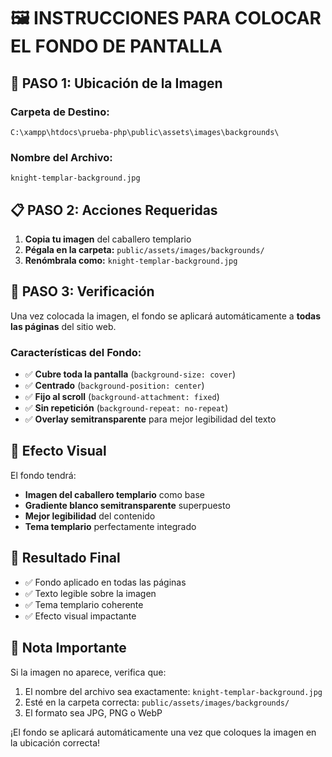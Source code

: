 # 🖼️ **INSTRUCCIONES PARA COLOCAR EL FONDO DE PANTALLA**

## 📁 **PASO 1: Ubicación de la Imagen**

### **Carpeta de Destino:**
```
C:\xampp\htdocs\prueba-php\public\assets\images\backgrounds\
```

### **Nombre del Archivo:**
```
knight-templar-background.jpg
```

## 📋 **PASO 2: Acciones Requeridas**

1. **Copia tu imagen** del caballero templario
2. **Pégala en la carpeta:** `public/assets/images/backgrounds/`
3. **Renómbrala como:** `knight-templar-background.jpg`

## 🎯 **PASO 3: Verificación**

Una vez colocada la imagen, el fondo se aplicará automáticamente a **todas las páginas** del sitio web.

### **Características del Fondo:**
- ✅ **Cubre toda la pantalla** (`background-size: cover`)
- ✅ **Centrado** (`background-position: center`)
- ✅ **Fijo al scroll** (`background-attachment: fixed`)
- ✅ **Sin repetición** (`background-repeat: no-repeat`)
- ✅ **Overlay semitransparente** para mejor legibilidad del texto

## 🎨 **Efecto Visual**

El fondo tendrá:
- **Imagen del caballero templario** como base
- **Gradiente blanco semitransparente** superpuesto
- **Mejor legibilidad** del contenido
- **Tema templario** perfectamente integrado

## 🚀 **Resultado Final**

- ✅ Fondo aplicado en todas las páginas
- ✅ Texto legible sobre la imagen
- ✅ Tema templario coherente
- ✅ Efecto visual impactante

## 📝 **Nota Importante**

Si la imagen no aparece, verifica que:
1. El nombre del archivo sea exactamente: `knight-templar-background.jpg`
2. Esté en la carpeta correcta: `public/assets/images/backgrounds/`
3. El formato sea JPG, PNG o WebP

¡El fondo se aplicará automáticamente una vez que coloques la imagen en la ubicación correcta!



